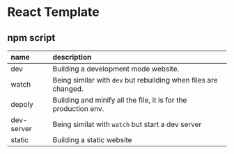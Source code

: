 # React Template

## npm script
| name | description | 
| :--- | :---------- |
| dev  | Building a development mode website. |
| watch | Being similar with `dev` but rebuilding when files are changed. |
| depoly | Building and minify all the file, it is for the production env. |
| dev-server | Being similat with `watch` but start a dev server |
| static | Building a static website |
